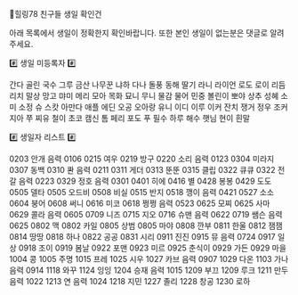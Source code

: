🌈힐링78 친구들 생일 확인건

아래 목록에서 생일이 정확한지 확인바랍니다.
또한 본인 생일이 없는분은 댓글로 알려주세요.

#️⃣  생일 미등록자 #️⃣ 

간다 골린 국수 그루 금산
나무꾼 냐하 다나 돌풍 동해
딸기 라니 라이언 로도 로이
리듬 리치 말상 망고 먀미
메리 모아 목화 묘니 무니
물감 물어 민중 볼린이 뽀야
상추 성혜 소미 소정 슈
스캇 아만다 애플 에딘 오공
오아랑 유니 이디 이루 이커
잔치 쟁거 정우 조커 지아
쭈 찌유 철이 초코 캠신
톰 페리 포도 푸 필수
하루 해수 햇님 현이 흰말


#️⃣  생일자 리스트 #️⃣

0203 안개 음력 0106
0215 여우
0219 방구
0220 소리 음력 0123
0304 미라지
0307 동백
0310 콴 음력 0211
0311 게더
0313 뚠뚠
0315 클립
0322 큐큐
0322 전갈 음력 0223
0329 정호 음력 0301
0401 히에
0416 별
0428 봉봉
0429 도도
0505 델타
0505 오드비
0508 비실
0515 반지
0518 깽이 음력 0421
0527 소소
0604 붕어
0608 써니
0616 미코
0618 쩡쩡 음력 0523
0625 모찌
0625 사마
0629 콜라 음력 0605
0709 니즈
0715 지오
0716 슈맨 음력 0622
0719 쌤슨 음력 0625
0802 맥
0802 카일
0805 상범
0805 마야
0808 깐부
0811 한울
0812 잼잼
0814 땅땅
0818 하나
0822 공공
0831 시리
0911 진진
0915 뮤 음력 0724
0917 일상
0918 조이
0919 봄날
0922 포맨
0923 미르
0925 춘식이
0929 가든
0929 마을
1004 콩
1005 주명
1015 프레
1025 시우
1027 카브 음력 0907
1029 다온
1103 가나 음력 0914
1118 와꾸
1124 잉잉
1204 승재 음력 1015
1209 부끄
1209 루크
1211 만두 음력 1022
1213 연 음력 1024
1218 지민
1227 졸리
1228 창공
1230 로하
